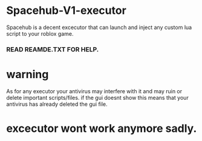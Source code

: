 # Spacehub-V1-executor
Spacehub is a decent excecutor that can launch  and inject any custom  lua script to your roblox game.

### READ REAMDE.TXT FOR HELP.

# warning

As for any executor your antivirus may interfere with it and may ruin or delete important scripts/files.
if the gui doesnt show this means that your antivirus has already deleted the gui file.






# excecutor wont work anymore sadly.
